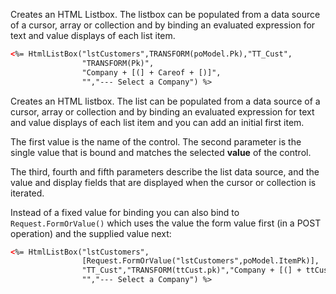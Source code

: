 ﻿Creates an HTML Listbox. The listbox can be populated from a data source of a cursor, array or collection and by binding an evaluated expression for text and value displays of each list item.

```html
<%= HtmlListBox("lstCustomers",TRANSFORM(poModel.Pk),"TT_Cust",
                "TRANSFORM(Pk)",
                "Company + [(] + Careof + [)]",
                "","--- Select a Company") %>
```

Creates an HTML listbox. The list can be populated from a data source of a cursor, array or collection and by binding an evaluated expression for text and value displays of each list item and you can add an initial first item.

The first value is the name of the control. The second parameter is the single value that is bound and matches the selected **value** of the control. 

The third, fourth and fifth parameters describe the list data source, and the value and display fields that are displayed when the cursor or collection is iterated.

Instead of a fixed value for binding you can also bind to `Request.FormOrValue()` which uses the value the form value first (in a POST operation) and the supplied value next:

```html
<%= HtmlListBox("lstCustomers",
                [Request.FormOrValue("lstCustomers",poModel.ItemPk)],
                "TT_Cust","TRANSFORM(ttCust.pk)","Company + [(] + ttCust.Careof + [)]",
                "","--- Select a Company") %>
```